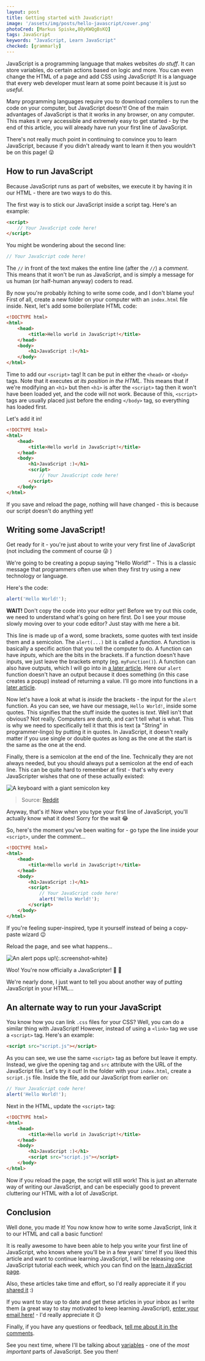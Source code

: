 ```yaml
---
layout: post
title: Getting started with JavaScript!
image: '/assets/img/posts/hello-javascript/cover.png'
photoCred: [Markus Spiske,8OyKWQgBsKQ]
tags: JavaScript
keywords: "JavaScript, Learn JavaScript"
checked: [grammarly]
---
```

JavaScript is a programming language that makes websites *do stuff*. It can store variables, do certain actions based on logic and more. You can even change the HTML of a page and add CSS using JavaScript! It is a language that every web developer must learn at some point because it is just so *useful*.

Many programming languages require you to download compilers to run the code on your computer, but JavaScript doesn't! One of the main advantages of JavaScript is that it works in any browser, on any computer. This makes it very accessible and extremely easy to get started - by the end of this article, you will already have run your first line of JavaScript.

There's not really much point in continuing to convince you to learn JavaScript, because if you didn't already want to learn it then you wouldn't be on this page! &#128540;

## How to run JavaScript
Because JavaScript runs as part of websites, we execute it by having it in our HTML - there are two ways to do this.

The first way is to stick our JavaScript inside a script tag. Here's an example:
```html
<script>
    // Your JavaScript code here!
</script>
```

You might be wondering about the second line:
```JavaScript
// Your JavaScript code here!
```

The `//` in front of the text makes the entire line (after the `//`) a *comment*. This means that it won't be run as JavaScript, and is simply a message for us human (or half-human anyway) coders to read.

By now you're probably itching to write some code, and I don't blame you! First of all, create a new folder on your computer with an `index.html` file inside. Next, let's add some boilerplate HTML code:
```html
<!DOCTYPE html>
<html>
    <head>
        <title>Hello world in JavaScript!</title>
    </head>
    <body>
        <h1>JavaScript :)</h1>
    </body>
</html>
```

Time to add our `<script>` tag! It can be put in either the `<head>` or `<body>` tags. Note that it executes *at its position in the HTML*. This means that if we're modifying an `<h1>` but then `<h1>` is after the `<script>` tag then it won't have been loaded yet, and the code will not work. Because of this, `<script>` tags are usually placed just before the ending `</body>` tag, so everything has loaded first.

Let's add it in!
```html
<!DOCTYPE html>
<html>
    <head>
        <title>Hello world in JavaScript!</title>
    </head>
    <body>
        <h1>JavaScript :)</h1>
        <script>
            // Your JavaScript code here!
        </script>
    </body>
</html>
```

If you save and reload the page, nothing will have changed - this is because our script doesn't do anything yet!

## Writing some JavaScript!
Get ready for it - you're just about to write your very first line of JavaScript (not including the comment of course &#128540; )

We're going to be creating a popup saying "Hello World!" - This is a classic message that programmers often use when they first try using a new technology or language.

Here's the code:
```JavaScript
alert('Hello World!');
```

**WAIT!** Don't copy the code into your editor yet! Before we try out this code, we need to understand what's going on here first. Do I see your mouse slowly moving over to your code editor? Just stay with me here a bit.

This line is made up of a word, some brackets, some quotes with text inside them and a semicolon. The `alert(...)` bit is called a *function*. A function is basically a specific action that you tell the computer to do. A function can have *inputs*, which are the bits in the brackets. If a function doesn't have inputs, we just leave the brackets empty (eg. `myFunction()`). A function can also have outputs, which I will go into in [a later article][functions]. Here our `alert` function doesn't have an output because it does something (in this case creates a popup) instead of returning a value. I'll go more into functions in a [later article][functions].

Now let's have a look at what is *inside* the brackets - the input for the `alert` function. As you can see, we have our message, `Hello World!`, inside some quotes. This signifies that the stuff inside the quotes is *text*. Well isn't that obvious? Not really. Computers are dumb, and can't tell what is what. This is why we need to specifically tell it that this is text (a "String" in programmer-lingo) by putting it in quotes. In JavaScript, it doesn't really matter if you use single or double quotes as long as the one at the start is the same as the one at the end.

Finally, there is a semicolon at the end of the line. Technically they are not always needed, but you should always put a semicolon at the end of each line. This can be quite hard to remember at first - that's why every JavaScripter wishes that one of these actually existed:

![A keyboard with a giant semicolon key][semicolon-keyboard]
> Source: [Reddit](https://www.reddit.com/r/ProgrammerHumor/comments/283he1/if_somebody_were_to_make_this_keyboard_i_would/)

Anyway, that's it! Now when you type your first line of JavaScript, you'll actually know what it does! Sorry for the wait &#128514;

So, here's the moment you've been waiting for - go type the line inside your `<script>`, under the comment...
```html
<!DOCTYPE html>
<html>
    <head>
        <title>Hello world in JavaScript!</title>
    </head>
    <body>
        <h1>JavaScript :)</h1>
        <script>
            // Your JavaScript code here!
            alert('Hello World!');
        </script>
    </body>
</html>
```

If you're feeling super-inspired, type it yourself instead of being a copy-paste wizard &#128521;

Reload the page, and see what happens...

![An alert pops up!][alert]{:.screenshot-white}

Woo! You're now officially a JavaScripter! &#127881; &#127881;

We're nearly done, I just want to tell you about another way of putting JavaScript in your HTML...

## An alternate way to run your JavaScript
You know how you can link `.css` files for your CSS? Well, you can do a similar thing with JavaScript! However, instead of using a `<link>` tag we use a `<script>` tag. Here's an example:
```html
<script src="script.js"></script>
```
As you can see, we use the same `<script>` tag as before but leave it empty. Instead, we give the opening tag and `src` attribute with the URL of the JavaScript file. Let's try it out! In the folder with your `index.html`, create a `script.js` file. Inside the file, add our JavaScript from earlier on:
```JavaScript
// Your JavaScript code here!
alert('Hello World!');
```
Next in the HTML, update the `<script>` tag:
```html
<!DOCTYPE html>
<html>
    <head>
        <title>Hello world in JavaScript!</title>
    </head>
    <body>
        <h1>JavaScript :)</h1>
        <script src="script.js"></script>
    </body>
</html>
```

Now if you reload the page, the script will still work! This is just an alternate way of writing our JavaScript, and can be especially good to prevent cluttering our HTML with a lot of JavaScript.

## Conclusion
Well done, you made it! You now know how to write some JavaScript, link it to our HTML and call a basic function!

It is really awesome to have been able to help you write your first line of JavaScript, who knows where you'll be in a few years' time! If you liked this article and want to continue learning JavaScript, I will be releasing one JavaScript tutorial each week, which you can find on the [learn JavaScript page][js].

Also, these articles take time and effort, so I'd really appreciate it if you [shared it][share] :)

If you want to stay up to date and get these articles in your inbox as I write them (a great way to stay motivated to keep learning JavaScript), [enter your email here!][newsletter] - I'd really appreciate it &#128521;

Finally, if you have any questions or feedback, [tell me about it in the comments][comments].

See you next time, where I'll be talking about [variables][vars] - one of the *most important* parts of JavaScript. See you then!

[returning-functions]: /javascript-functions/#functions-with-an-output-functions-that-return-something
[functions]: /javascript-functions/
[vars]: /javascript-variables/

[semicolon-keyboard]: /assets/img/posts/hello-javascript/semicolon-keyboard.png
[alert]: /assets/img/posts/hello-javascript/alert.png

[contact]: {{site.contact}}
[html]: /learn/html
[css]: /learn/css
[js]: /learn/js
[share]: {{site.share}}
[comments]: {{site.comments}}
[newsletter]: {{site.newsletter}}